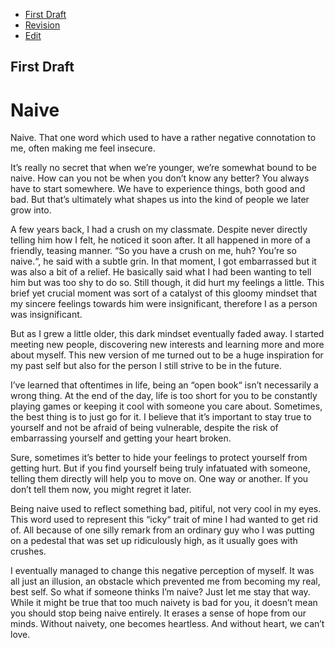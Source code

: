 - [First Draft](first-draft.md) 
- [Revision](revision.md) 
- [Edit](index.md) 

## First Draft

# Naive

Naive. That one word which used to have a rather negative connotation to me, often making me feel insecure.

It’s really no secret that when we’re younger, we’re somewhat bound to be naive. How can you not be when you don’t know any better? You always have to start somewhere. We have to experience things, both good and bad. But that’s ultimately what shapes us into the kind of people we later grow into.

 A few years back, I had a crush on my classmate. Despite never directly telling him how I felt, he noticed it soon after. It all happened in more of a friendly, teasing manner. “So you have a crush on me, huh? You’re so naive.“, he said with a subtle grin. In that moment, I got embarrassed but it was also a bit of a relief. He basically said what I had been wanting to tell him but was too shy to do so. Still though, it did hurt my feelings a little. This brief yet crucial moment was sort of a catalyst of this gloomy mindset that my sincere feelings towards him were insignificant, therefore I as a person was insignificant.
 
 But as I grew a little older, this dark mindset eventually faded away. I started meeting new people, discovering new interests and learning more and more about myself. This new version of me turned out to be a huge inspiration for my past self but also for the person I still strive to be in the future.
 
 I’ve learned that oftentimes in life, being an “open book“ isn’t necessarily a wrong thing. At the end of the day, life is too short for you to be constantly playing games or keeping it cool with someone you care about. Sometimes, the best thing is to just go for it. I believe that it’s important to stay true to yourself and not be afraid of being vulnerable, despite the risk of embarrassing yourself and getting your heart broken.
 
Sure, sometimes it’s better to hide your feelings to protect yourself from getting hurt. But if you find yourself being truly infatuated with someone, telling them directly will help you to move on. One way or another. If you don’t tell them now, you might regret it later.

 Being naive used to reflect something bad, pitiful, not very cool in my eyes. This word used to represent this “icky“ trait of mine I had wanted to get rid of. All because of one silly remark from an ordinary guy who I was putting on a pedestal that was set up ridiculously high, as it usually goes with crushes.
 
 I eventually managed to change this negative perception of myself. It was all just an illusion, an obstacle which prevented me from becoming my real, best self. So what if someone thinks I’m naive? Just let me stay that way. While it might be true that too much naivety is bad for you, it doesn’t mean you should stop being naive entirely. It erases a sense of hope from our minds. Without naivety, one becomes heartless. And without heart, we can’t love.
